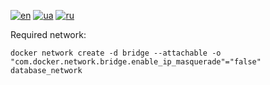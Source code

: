 [![en](https://img.shields.io/badge/lang-en-red.svg)](README.md)
[![ua](https://img.shields.io/badge/lang-ua-yellow.svg)](README.ua.md)
[![ru](https://img.shields.io/badge/lang-ru-blue.svg)](README.ru.md)

Required network:
```
docker network create -d bridge --attachable -o "com.docker.network.bridge.enable_ip_masquerade"="false" database_network
```
